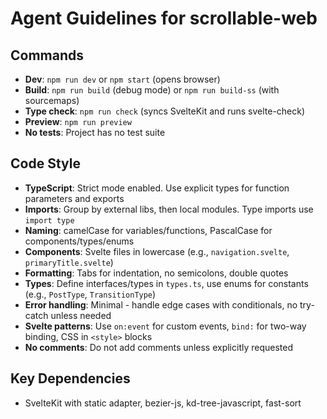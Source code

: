 # Agent Guidelines for scrollable-web

## Commands
- **Dev**: `npm run dev` or `npm start` (opens browser)
- **Build**: `npm run build` (debug mode) or `npm run build-ss` (with sourcemaps)
- **Type check**: `npm run check` (syncs SvelteKit and runs svelte-check)
- **Preview**: `npm run preview`
- **No tests**: Project has no test suite

## Code Style
- **TypeScript**: Strict mode enabled. Use explicit types for function parameters and exports
- **Imports**: Group by external libs, then local modules. Type imports use `import type`
- **Naming**: camelCase for variables/functions, PascalCase for components/types/enums
- **Components**: Svelte files in lowercase (e.g., `navigation.svelte`, `primaryTitle.svelte`)
- **Formatting**: Tabs for indentation, no semicolons, double quotes
- **Types**: Define interfaces/types in `types.ts`, use enums for constants (e.g., `PostType`, `TransitionType`)
- **Error handling**: Minimal - handle edge cases with conditionals, no try-catch unless needed
- **Svelte patterns**: Use `on:event` for custom events, `bind:` for two-way binding, CSS in `<style>` blocks
- **No comments**: Do not add comments unless explicitly requested

## Key Dependencies
- SvelteKit with static adapter, bezier-js, kd-tree-javascript, fast-sort
